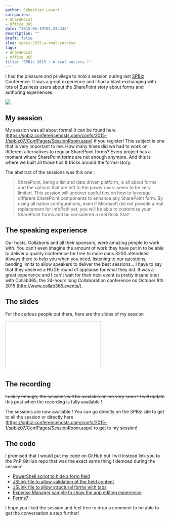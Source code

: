 ```yaml
---
author: Sébastien Levert
categories:
- SharePoint
- Office 365
date: "2015-06-19T04:24:33Z"
description: ""
draft: false
slug: spbiz-2015-a-real-success
tags:
- SharePoint
- Office 365
title: 'SPBiz 2015 : A real success !'
---
```



I had the pleasure and privilege to hold a session during last [SPBiz](http://www.spbizconf.com) Conference. It was a great experience and I had a blast exchanging with lots of Business users about the SharePoint story about forms and authoring experiences.

![](/content/images/2015/06/SPBizLogo-1.png)

## My session

My session was all about forms! It can be found here (https://spbiz.conferencehosts.com/confs/2015-1/spbiz07/ConfPages/SessionRoom.aspx) if you register! This subject is one that is very important to me. How many times did we had to work on different alternatives to regular SharePoint forms? Every project has a moment where SharePoint forms are not enough anymore. And this is where we built all those tips & tricks around the forms-story. 

The abstract of the sessions was this one :

> SharePoint, being a list and data driven platform, is all about forms and the options that are left to the power users seem to be very limited. This session will uncover useful tips on how to leverage different SharePoint components to enhance any SharePoint form. By using all native configurations, even if Microsoft did not provide a real replacement for InfoPath yet, you will be able to customize your SharePoint forms and be considered a real Rock Star!

## The speaking experience

Our hosts, Collaboris and all their sponsors, were amazing people to work with. You can't even imagine the amount of work they have put in to be able to deliver a quality conference for free to more dans 3200 attendees! Always there to help you when you need, listening to our questions, bending limits to allow speakers to deliver the best sessions... I have to say that they deserve a HUGE round of applause for what they did. It was a great experience and I can't wait for their next event (a pretty insane one) with Collab365, the 24-hours long Collaboration conference on October 8th 2015 (http://www.collab365.events/).

## The slides

For the curious people out there, here are the slides of my session

<iframe src="//www.slideshare.net/slideshow/embed_code/key/j9zhVytFn74mO6" frameborder="0" marginwidth="0" marginheight="0" scrolling="no" style="border:1px solid #CCC; border-width:1px; margin-bottom:5px; max-width: 100%;" allowfullscreen> </iframe> 

## The recording

~~Luckily enough, the sessions will be available online very soon ! I will update this post when the recording is fully available !~~

The sessions are now available ! You can go directly on the SPBiz site to get to all the session or directly here (https://spbiz.conferencehosts.com/confs/2015-1/spbiz07/ConfPages/SessionRoom.aspx) to get to my session!

## The code

I promised that I would put my code on GitHub but I will instead link you to the PnP GitHub repo that was the exact same thing I demoed during the session!

* [PowerShell script to hide a form field](https://gist.github.com/sebastienlevert/c895f007330fb17a24c2)
* [JSLink file to allow validation of the field content](https://github.com/OfficeDev/PnP/blob/master/Samples/Branding.ClientSideRendering/Branding.ClientSideRenderingWeb/Scripts/JSLink-Samples/RegexValidator.js)
* [JSLink file to allow structural forms with tabs](https://code.msdn.microsoft.com/office/Client-side-rendering-code-b2eedf92)
* [Expense Manager sample to show the app editing experience](https://github.com/OfficeDev/SP-AngularJS-ExpenseManager-Code-Sample)
* [Forms7](http://forms7.codeplex.com/)

I hope you liked the session and feel free to drop a comment to be able to get the conversation a step further!
